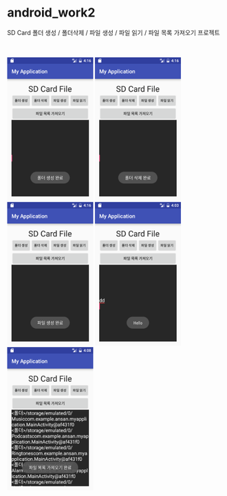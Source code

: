 # android_work2
SD Card 폴더 생성 / 폴더삭제 / 파일 생성 / 파일 읽기 / 파일 목록 가져오기 프로젝트<br><br><br>

<img src="https://github.com/parksoobin/android_work2/blob/master/app/pics/d.png?raw=true" width=200/>
<img src="https://github.com/parksoobin/android_work2/blob/master/app/pics/e.png?raw=true" width=200/>
<img src="https://github.com/parksoobin/android_work2/blob/master/app/pics/f.png?raw=true" width=200/>
<img src="https://github.com/parksoobin/android_work2/blob/master/app/pics/a.png?raw=true" width=200/>
<img src="https://github.com/parksoobin/android_work2/blob/master/app/pics/b.png?raw=true" width=200/>
